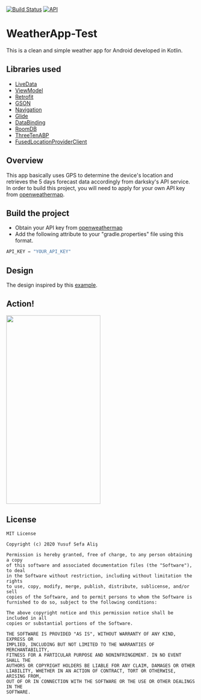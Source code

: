 [![Build Status](https://travis-ci.org/joemccann/dillinger.svg?branch=master)](https://travis-ci.org/joemccann/dillinger)
<a href="https://android-arsenal.com/api?level=21"><img src="https://img.shields.io/badge/API-21%2B-brightgreen.svg?style=flat" alt="API" /></a>

# WeatherApp-Test

This is a clean and simple weather app for Android developed in Kotlin.

## Libraries used
* [LiveData](https://developer.android.com/topic/libraries/architecture/livedata)
* [ViewModel](https://developer.android.com/topic/libraries/architecture/viewmodel)
* [Retrofit](https://square.github.io/retrofit/)
* [GSON](https://github.com/google/gson)
* [Navigation](https://developer.android.com/guide/navigation/navigation-navigate)
* [Glide](https://github.com/bumptech/glide)
* [DataBinding](https://developer.android.com/topic/libraries/data-binding)
* [RoomDB](https://developer.android.com/topic/libraries/architecture/room)
* [ThreeTenABP](https://github.com/JakeWharton/ThreeTenABP)
* [FusedLocationProviderClient](https://developers.google.com/android/reference/com/google/android/gms/location/FusedLocationProviderClient)


## Overview
This app basically uses GPS to determine the device's location and retrieves the 5 days forecast data accordingly from darksky's API service. 
In order to build this project, you will need to apply for your own API key from [openweathermap](https://openweathermap.org/api). 


## Build the project
 * Obtain your API key from [openweathermap](https://openweathermap.org/api)
 * Add the following attribute to your "gradle.properties" file using this format.
```groovy
API_KEY = "YOUR_API_KEY"
```


## Design
The design inspired by this [example](https://www.uplabs.com/posts/weather-app-7e99c840-f784-42ca-ad24-56192fc04fa7).

## Action!
<img src="https://user-images.githubusercontent.com/52718099/94808574-ffe6fc00-03f9-11eb-8fcb-b1cb87b69e06.gif" width="250" height="500"/>



## License
```license
MIT License

Copyright (c) 2020 Yusuf Sefa Aliş

Permission is hereby granted, free of charge, to any person obtaining a copy
of this software and associated documentation files (the "Software"), to deal
in the Software without restriction, including without limitation the rights
to use, copy, modify, merge, publish, distribute, sublicense, and/or sell
copies of the Software, and to permit persons to whom the Software is
furnished to do so, subject to the following conditions:

The above copyright notice and this permission notice shall be included in all
copies or substantial portions of the Software.

THE SOFTWARE IS PROVIDED "AS IS", WITHOUT WARRANTY OF ANY KIND, EXPRESS OR
IMPLIED, INCLUDING BUT NOT LIMITED TO THE WARRANTIES OF MERCHANTABILITY,
FITNESS FOR A PARTICULAR PURPOSE AND NONINFRINGEMENT. IN NO EVENT SHALL THE
AUTHORS OR COPYRIGHT HOLDERS BE LIABLE FOR ANY CLAIM, DAMAGES OR OTHER
LIABILITY, WHETHER IN AN ACTION OF CONTRACT, TORT OR OTHERWISE, ARISING FROM,
OUT OF OR IN CONNECTION WITH THE SOFTWARE OR THE USE OR OTHER DEALINGS IN THE
SOFTWARE.
```
